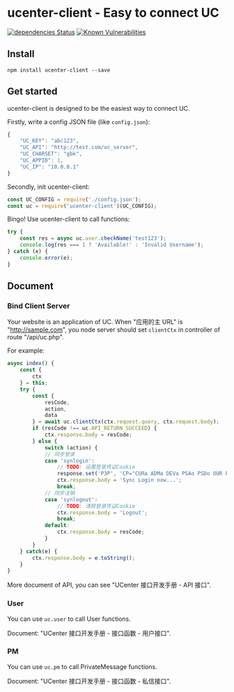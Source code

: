 # ucenter-client - Easy to connect UC

[![dependencies Status](https://david-dm.org/micblo/ucenter-client/status.svg)](https://david-dm.org/micblo/ucenter-client)
[![Known Vulnerabilities](https://snyk.io/test/github/micblo/ucenter-client:package.json/badge.svg?targetFile=package.json)](https://snyk.io/test/github/micblo/ucenter-client:package.json?targetFile=package.json)

## Install

```shell
npm install ucenter-client --save
```

## Get started

ucenter-client is designed to be the easiest way to connect UC.

Firstly, write a config JSON file (like `config.json`):

```js
{
    "UC_KEY": "abc123",
    "UC_API": "http://test.com/uc_server",
    "UC_CHARSET": "gbk",
    "UC_APPID": 1,
    "UC_IP": "10.0.0.1"
}
```

Secondly, init ucenter-client:

```js
const UC_CONFIG = require('./config.json');
const uc = require('ucenter-client')(UC_CONFIG);
```

Bingo! Use ucenter-client to call functions:

```js
try {
    const res = async uc.user.checkName('test123');
    console.log(res === 1 ? 'Available!' : 'Invalid Username');
} catch (e) {
    console.error(e);
}
```

## Document

### Bind Client Server

Your website is an application of UC.
When "应用的主 URL" is "<http://sample.com>",
you node server should set `clientCtx` in controller of route "/api/uc.php".

For example:

```js
async index() {
    const {
        ctx
    } = this;
    try {
        const {
            resCode,
            action,
            data
        } = await uc.clientCtx(ctx.request.query, ctx.request.body);
        if (resCode !== uc.API_RETURN_SUCCEED) {
            ctx.response.body = resCode;
        } else {
            switch (action) {
            // 同步登录
            case 'synlogin':
                // TODO: 设置登录凭证Cookie
                response.set('P3P', 'CP="CURa ADMa DEVa PSAo PSDo OUR BUS UNI PUR INT DEM STA PRE COM NAV OTC NOI DSP COR"');
                ctx.response.body = 'Sync Login now...';
                break;
            // 同步注销
            case 'synlogout':
                // TODO: 清除登录凭证Cookie
                ctx.response.body = 'Logout';
                break;
            default:
                ctx.response.body = resCode;
            }
        }
    } catch(e) {
        ctx.response.body = e.toString();
    }
}
```

More document of API, you can see "UCenter 接口开发手册 - API 接口".

### User

You can use `uc.user` to call User functions.

Document: "UCenter 接口开发手册 - 接口函数 - 用户接口".

### PM

You can use `uc.pm` to call PrivateMessage functions.

Document: "UCenter 接口开发手册 - 接口函数 - 私信接口".
